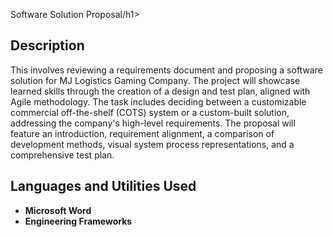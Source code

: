 <h1t>Software Solution Proposal/h1>

 

<h2>Description</h2>
This involves reviewing a requirements document and proposing a software solution for MJ Logistics Gaming Company. The project will showcase learned skills through the creation of a design and test plan, aligned with Agile methodology. The task includes deciding between a customizable commercial off-the-shelf (COTS) system or a custom-built solution, addressing the company's high-level requirements. The proposal will feature an introduction, requirement alignment, a comparison of development methods, visual system process representations, and a comprehensive test plan.<br />


<h2>Languages and Utilities Used</h2>

- <b>Microsoft Word</b>
- <b>Engineering Frameworks</b>



<!--### [YouTube Demonstration](https://youtu.be/X5JkK5cMVNA)
 ```diff
- text in red
+ text in green
! text in orange
# text in gray
@@ text in purple (and bold)@@
```
--!>

